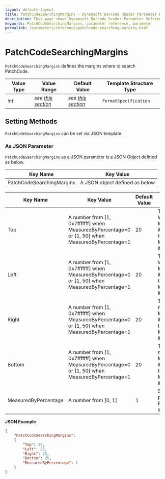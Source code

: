 ```yaml
---
layout: default-layout
title: PatchCodeSearchingMargins - Dynamsoft Barcode Reader Parameter Reference
description: This page shows Dynamsoft Barcode Reader Parameter Reference for PatchCodeSearchingMargins.
keywords: PatchCodeSearchingMargins, parameter reference, parameter
permalink: /parameters/reference/patchcode-searching-margins.html
---
```



# PatchCodeSearchingMargins 

`PatchCodeSearchingMargins` defines the margins where to search PatchCode.

| Value Type | Value Range | Default Value | Template Structure Type |
| ---------- | ----------- | ------------- | ----------------------- |
| *int* | *see [this section](#as-json-parameter)* | *see [this section](#as-json-parameter)* | `FormatSpecification` |

## Setting Methods
`PatchCodeSearchingMargins` can be set via JSON template.

### As JSON Parameter
`PatchCodeSearchingMargins` as a JSON parameter is a JSON Object defined as below.

| Key Name | Key Value |
| -------- | --------- |
| PatchCodeSearchingMargins | A JSON object defined as below |

| Key Name | Key Value | Default Value | Description |
| -------- | --------- | ------------- | ----------- |
| Top | A number from [1, 0x7fffffff] when MeasuredByPercentage=0 or [1, 50] when MeasuredByPercentage=1 | 20 | The height of the top margin. When MeasuredByPercentage=1, it's the percentage value of the image height. When MeasuredByPercentage=0, it's a pixel value. |
| Left | A number from [1, 0x7fffffff] when MeasuredByPercentage=0 or [1, 50] when MeasuredByPercentage=1 | 20 | The width of the left margin. When MeasuredByPercentage=1, it's the percentage value of the image width. When MeasuredByPercentage=0, it's a pixel value. |
| Right | A number from [1, 0x7fffffff] when MeasuredByPercentage=0 or [1, 50] when MeasuredByPercentage=1 | 20 | The width of the right margin. When MeasuredByPercentage=1, it's the percentage value of the image width. When MeasuredByPercentage=0, it's a pixel value. |
| Bottom | A number from [1, 0x7fffffff] when MeasuredByPercentage=0 or [1, 50] when MeasuredByPercentage=1 | 20 | The height of the bottom margin. When MeasuredByPercentage=1, it's the percentage value of the image height. When MeasuredByPercentage=0, it's a pixel value. |
| MeasuredByPercentage | A number from [0, 1] | 1 | Sets whether or not to use percentages to measure the PatchCodeSearchingMargins size. |

**JSON Example**

```json
{
    "PatchCodeSearchingMargins": 
    {
        "Top": 25, 
        "Left": 25, 
        "Right": 25, 
        "Bottom": 25, 
        "MeasuredByPercentage": 1
    }
}
```
